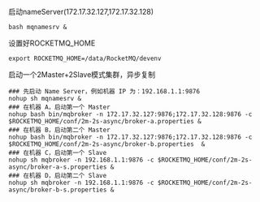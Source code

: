 
```

```

启动nameServer(172.17.32.127,172.17.32.128)

```
bash mqnamesrv & 
```


设置好ROCKETMQ_HOME
```
export ROCKETMQ_HOME=/data/RocketMQ/devenv
```

启动一个2Master+2Slave模式集群，异步复制

```
### 先启动 Name Server，例如机器 IP 为：192.168.1.1:9876
nohup sh mqnamesrv &
### 在机器 A，启动第一个 Master
nohup bash bin/mqbroker -n 172.17.32.127:9876;172.17.32.128:9876 -c $ROCKETMQ_HOME/conf/2m-2s-async/broker-a.properties &
### 在机器 B，启动第二个 Master
nohup bash bin/mqbroker -n 172.17.32.127:9876;172.17.32.128:9876 -c $ROCKETMQ_HOME/conf/2m-2s-async/broker-b.properties  &
### 在机器 C，启动第一个 Slave
nohup sh mqbroker -n 192.168.1.1:9876 -c $ROCKETMQ_HOME/conf/2m-2s-async/broker-a-s.properties &
### 在机器 D，启动第二个 Slave
nohup sh mqbroker -n 192.168.1.1:9876 -c $ROCKETMQ_HOME/conf/2m-2s-async/broker-b-s.properties &
```
